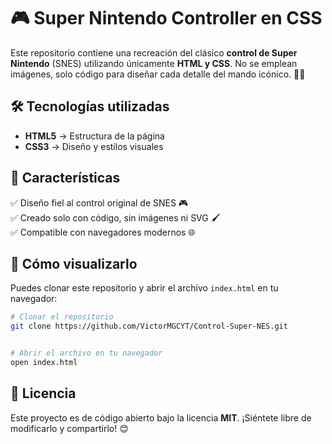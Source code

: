 # 🎮 Super Nintendo Controller en CSS

Este repositorio contiene una recreación del clásico **control de Super Nintendo** (SNES) utilizando únicamente **HTML y CSS**. No se emplean imágenes, solo código para diseñar cada detalle del mando icónico. 🎨✨

## 🛠️ Tecnologías utilizadas
- **HTML5** → Estructura de la página
- **CSS3** → Diseño y estilos visuales

## 📌 Características
✅ Diseño fiel al control original de SNES 🎮  
✅ Creado solo con código, sin imágenes ni SVG 🖌️  
✅ Compatible con navegadores modernos 🌐  

## 🚀 Cómo visualizarlo
Puedes clonar este repositorio y abrir el archivo `index.html` en tu navegador:

```sh
# Clonar el repositorio
git clone https://github.com/VictorMGCYT/Control-Super-NES.git


# Abrir el archivo en tu navegador
open index.html   
```

## 📜 Licencia
Este proyecto es de código abierto bajo la licencia **MIT**. ¡Siéntete libre de modificarlo y compartirlo! 😊